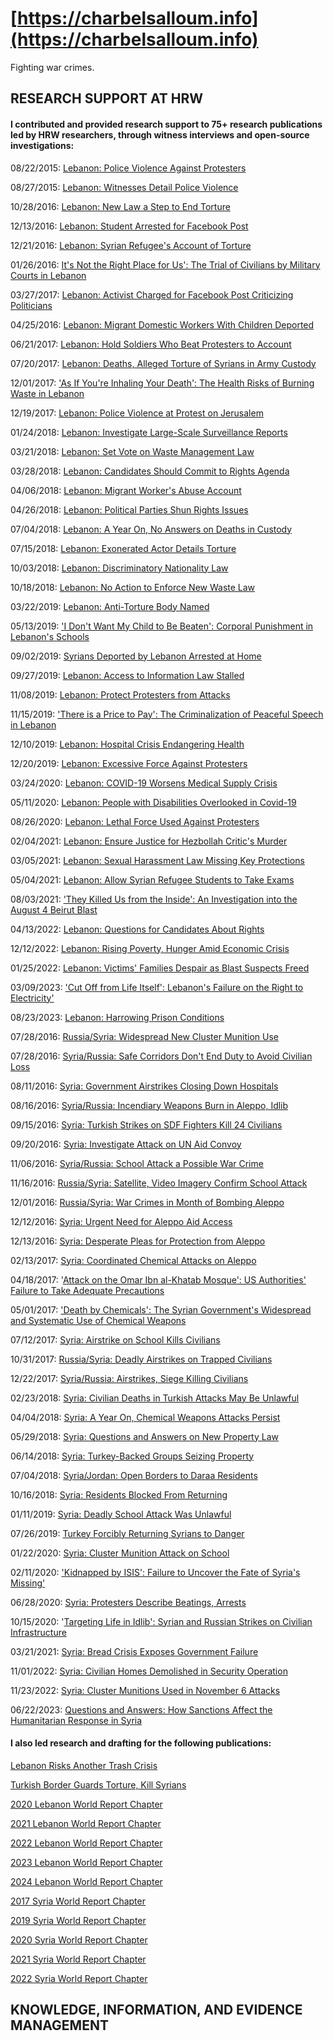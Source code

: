 # [https://charbelsalloum.info](https://charbelsalloum.info)
Fighting war crimes.  


## RESEARCH SUPPORT AT HRW 
#### I contributed and provided research support to 75+ research publications led by HRW researchers, through witness interviews and open-source investigations: 

08/22/2015: [Lebanon: Police Violence Against Protesters](https://www.hrw.org/news/2015/08/22/lebanon-police-violence-against-protesters)

08/27/2015: [Lebanon: Witnesses Detail Police Violence](https://www.hrw.org/news/2015/08/27/lebanon-witnesses-detail-police-violence)

10/28/2016: [Lebanon: New Law a Step to End Torture](https://www.hrw.org/news/2016/10/28/lebanon-new-law-step-end-torture)

12/13/2016: [Lebanon: Student Arrested for Facebook Post](https://www.hrw.org/news/2016/12/13/lebanon-student-arrested-facebook-post)

12/21/2016: [Lebanon: Syrian Refugee's Account of Torture](https://www.hrw.org/news/2016/12/21/lebanon-syrian-refugees-account-torture)

01/26/2016: [It's Not the Right Place for Us': The Trial of Civilians by Military Courts in Lebanon](https://www.hrw.org/news/2017/01/26/lebanon-civilians-tried-military-courts)

03/27/2017: [Lebanon: Activist Charged for Facebook Post Criticizing Politicians](https://www.hrw.org/news/2017/03/27/lebanon-activist-charged-facebook-post-criticizing-politicians)

04/25/2016: [Lebanon: Migrant Domestic Workers With Children Deported](https://www.hrw.org/news/2017/04/25/lebanon-migrant-domestic-workers-children-deported)

06/21/2017: [Lebanon: Hold Soldiers Who Beat Protesters to Account](https://www.hrw.org/news/2017/06/21/lebanon-hold-soldiers-who-beat-protesters-account)

07/20/2017: [Lebanon: Deaths, Alleged Torture of Syrians in Army Custody](https://www.hrw.org/news/2017/07/20/lebanon-deaths-alleged-torture-syrians-army-custody)

12/01/2017: ['As If You're Inhaling Your Death': The Health Risks of Burning Waste in Lebanon](https://www.hrw.org/node/311168/)

12/19/2017: [Lebanon: Police Violence at Protest on Jerusalem](https://www.hrw.org/news/2017/12/19/lebanon-police-violence-protest-jerusalem)

01/24/2018: [Lebanon: Investigate Large-Scale Surveillance Reports](https://www.hrw.org/news/2018/01/24/lebanon-investigate-large-scale-surveillance-reports)

03/21/2018: [Lebanon: Set Vote on Waste Management Law](https://www.hrw.org/news/2018/03/21/lebanon-set-vote-waste-management-law)

03/28/2018: [Lebanon: Candidates Should Commit to Rights Agenda](https://www.hrw.org/news/2018/03/28/lebanon-candidates-should-commit-rights-agenda)

04/06/2018: [Lebanon: Migrant Worker's Abuse Account](https://www.hrw.org/news/2018/04/06/lebanon-migrant-workers-abuse-account)

04/26/2018: [Lebanon: Political Parties Shun Rights Issues](https://www.hrw.org/news/2018/04/26/lebanon-political-parties-shun-rights-issues)

07/04/2018: [Lebanon: A Year On, No Answers on Deaths in Custody](https://www.hrw.org/news/2018/07/04/lebanon-year-no-answers-deaths-custody)

07/15/2018: [Lebanon: Exonerated Actor Details Torture](https://www.hrw.org/news/2018/07/15/lebanon-exonerated-actor-details-torture)

10/03/2018: [Lebanon: Discriminatory Nationality Law](https://www.hrw.org/news/2018/10/03/lebanon-discriminatory-nationality-law)

10/18/2018: [Lebanon: No Action to Enforce New Waste Law](https://www.hrw.org/news/2018/10/18/lebanon-no-action-enforce-new-waste-law)

03/22/2019: [Lebanon: Anti-Torture Body Named](https://www.hrw.org/news/2019/03/22/lebanon-anti-torture-body-named)

05/13/2019: ['I Don't Want My Child to Be Beaten': Corporal Punishment in Lebanon's Schools](https://www.hrw.org/node/329886/)

09/02/2019: [Syrians Deported by Lebanon Arrested at Home](https://www.hrw.org/news/2019/09/02/syrians-deported-lebanon-arrested-home)

09/27/2019: [Lebanon: Access to Information Law Stalled](https://www.hrw.org/news/2019/09/27/lebanon-access-information-law-stalled)

11/08/2019: [Lebanon: Protect Protesters from Attacks](https://www.hrw.org/news/2019/11/08/lebanon-protect-protesters-attacks)

11/15/2019: ['There is a Price to Pay': The Criminalization of Peaceful Speech in Lebanon](https://www.hrw.org/node/335556/)

12/10/2019: [Lebanon: Hospital Crisis Endangering Health](https://www.hrw.org/news/2019/12/10/lebanon-hospital-crisis-endangering-health)

12/20/2019: [Lebanon: Excessive Force Against Protesters](https://www.hrw.org/news/2019/12/20/lebanon-excessive-force-against-protesters)

03/24/2020: [Lebanon: COVID-19 Worsens Medical Supply Crisis](https://www.hrw.org/news/2020/03/24/lebanon-covid-19-worsens-medical-supply-crisis)

05/11/2020: [Lebanon: People with Disabilities Overlooked in Covid-19](https://www.hrw.org/news/2020/05/11/lebanon-people-disabilities-overlooked-covid-19)

08/26/2020: [Lebanon: Lethal Force Used Against Protesters](https://www.hrw.org/news/2020/08/26/lebanon-lethal-force-used-against-protesters)

02/04/2021: [Lebanon: Ensure Justice for Hezbollah Critic's Murder](https://www.hrw.org/news/2021/02/04/lebanon-ensure-justice-hezbollah-critics-murder)

03/05/2021: [Lebanon: Sexual Harassment Law Missing Key Protections](https://www.hrw.org/news/2021/03/05/lebanon-sexual-harassment-law-missing-key-protections)

05/04/2021: [Lebanon: Allow Syrian Refugee Students to Take Exams](https://www.hrw.org/news/2021/05/04/lebanon-allow-syrian-refugee-students-take-exams)

08/03/2021: ['They Killed Us from the Inside': An Investigation into the August 4 Beirut Blast](https://www.hrw.org/report/2021/08/03/they-killed-us-inside/investigation-august-4-beirut-blast)

04/13/2022: [Lebanon: Questions for Candidates About Rights](https://www.hrw.org/news/2022/04/13/lebanon-questions-candidates-about-rights)

12/12/2022: [Lebanon: Rising Poverty, Hunger Amid Economic Crisis](https://www.hrw.org/news/2022/12/12/lebanon-rising-poverty-hunger-amid-economic-crisis)

01/25/2022: [Lebanon: Victims' Families Despair as Blast Suspects Freed](https://www.hrw.org/news/2023/01/25/lebanon-victims-families-despair-blast-suspects-freed)

03/09/2023: ['Cut Off from Life Itself': Lebanon's Failure on the Right to Electricity'](https://www.hrw.org/node/384159)

08/23/2023: [Lebanon: Harrowing Prison Conditions](https://www.hrw.org/news/2023/08/23/lebanon-harrowing-prison-conditions)

07/28/2016: [Russia/Syria: Widespread New Cluster Munition Use](https://www.hrw.org/news/2016/07/28/russia/syria-widespread-new-cluster-munition-use)

07/28/2016: [Syria/Russia: Safe Corridors Don't End Duty to Avoid Civilian Loss](https://www.hrw.org/news/2016/07/28/syria/russia-safe-corridors-dont-end-duty-avoid-civilian-loss)

08/11/2016: [Syria: Government Airstrikes Closing Down Hospitals](https://www.hrw.org/news/2016/08/11/syria-government-airstrikes-closing-down-hospitals)

08/16/2016: [Syria/Russia: Incendiary Weapons Burn in Aleppo, Idlib](https://www.hrw.org/news/2016/08/16/syria/russia-incendiary-weapons-burn-aleppo-idlib)

09/15/2016: [Syria: Turkish Strikes on SDF Fighters Kill 24 Civilians](https://www.hrw.org/news/2016/09/15/syria-turkish-strikes-sdf-fighters-kill-24-civilians)

09/20/2016: [Syria: Investigate Attack on UN Aid Convoy](https://www.hrw.org/news/2016/09/20/syria-investigate-attack-un-aid-convoy)

11/06/2016: [Syria/Russia: School Attack a Possible War Crime](https://www.hrw.org/news/2016/11/06/syria/russia-school-attack-possible-war-crime)

11/16/2016: [Russia/Syria: Satellite, Video Imagery Confirm School Attack](https://www.hrw.org/news/2016/11/16/russia/syria-satellite-video-imagery-confirm-school-attack)

12/01/2016: [Russia/Syria: War Crimes in Month of Bombing Aleppo](https://www.hrw.org/news/2016/12/01/russia/syria-war-crimes-month-bombing-aleppo)

12/12/2016: [Syria: Urgent Need for Aleppo Aid Access](https://www.hrw.org/news/2016/12/12/syria-urgent-need-aleppo-aid-access)

12/13/2016: [Syria: Desperate Pleas for Protection from Aleppo](https://www.hrw.org/news/2016/12/13/syria-desperate-pleas-protection-aleppo)

02/13/2017: [Syria: Coordinated Chemical Attacks on Aleppo](https://www.hrw.org/news/2017/02/13/syria-coordinated-chemical-attacks-aleppo)

04/18/2017: '[Attack on the Omar Ibn al-Khatab Mosque': US Authorities' Failure to Take Adequate Precautions](https://www.hrw.org/node/302172/)

05/01/2017: ['Death by Chemicals': The Syrian Government's Widespread and Systematic Use of Chemical Weapons](https://www.hrw.org/node/303005/)

07/12/2017: [Syria: Airstrike on School Kills Civilians](https://www.hrw.org/news/2017/07/12/syria-airstrike-school-kills-civilians)

10/31/2017: [Russia/Syria: Deadly Airstrikes on Trapped Civilians](https://www.hrw.org/news/2017/10/31/russia/syria-deadly-airstrikes-trapped-civilians)

12/22/2017: [Syria/Russia: Airstrikes, Siege Killing Civilians](https://www.hrw.org/news/2017/12/22/syria/russia-airstrikes-siege-killing-civilians)

02/23/2018: [Syria: Civilian Deaths in Turkish Attacks May Be Unlawful](https://www.hrw.org/news/2018/02/23/syria-civilian-deaths-turkish-attacks-may-be-unlawful)

04/04/2018: [Syria: A Year On, Chemical Weapons Attacks Persist](https://www.hrw.org/news/2018/04/04/syria-year-chemical-weapons-attacks-persist)

05/29/2018: [Syria: Questions and Answers on New Property Law](https://www.hrw.org/news/2018/05/29/syria-questions-and-answers-new-property-law)

06/14/2018: [Syria: Turkey-Backed Groups Seizing Property](https://www.hrw.org/news/2018/06/14/syria-turkey-backed-groups-seizing-property)

07/04/2018: [Syria/Jordan: Open Borders to Daraa Residents](https://www.hrw.org/news/2018/07/04/syria/jordan-open-borders-daraa-residents)

10/16/2018: [Syria: Residents Blocked From Returning](https://www.hrw.org/news/2018/10/16/syria-residents-blocked-returning)

01/11/2019: [Syria: Deadly School Attack Was Unlawful](https://www.hrw.org/news/2019/01/11/syria-deadly-school-attack-was-unlawful)

07/26/2019: [Turkey Forcibly Returning Syrians to Danger](https://www.hrw.org/news/2019/07/26/turkey-forcibly-returning-syrians-danger)

01/22/2020: [Syria: Cluster Munition Attack on School](https://www.hrw.org/news/2020/01/22/syria-cluster-munition-attack-school)

02/11/2020: ['Kidnapped by ISIS': Failure to Uncover the Fate of Syria's Missing'](https://www.hrw.org/node/338512/)

06/28/2020: [Syria: Protesters Describe Beatings, Arrests](https://www.hrw.org/news/2020/06/28/syria-protesters-describe-beatings-arrests)

10/15/2020: '[Targeting Life in Idlib': Syrian and Russian Strikes on Civilian Infrastructure](https://www.hrw.org/node/376415)

03/21/2021: [Syria: Bread Crisis Exposes Government Failure](https://www.hrw.org/news/2021/03/21/syria-bread-crisis-exposes-government-failure)

11/01/2022: [Syria: Civilian Homes Demolished in Security Operation](https://www.hrw.org/news/2022/11/01/syria-civilian-homes-demolished-security-operation)

11/23/2022: [Syria: Cluster Munitions Used in November 6 Attacks](https://www.hrw.org/news/2022/11/23/syria-cluster-munitions-used-november-6-attacks)

06/22/2023: [Questions and Answers: How Sanctions Affect the Humanitarian Response in Syria](https://www.hrw.org/news/2023/06/22/questions-and-answers-how-sanctions-affect-humanitarian-response-syria)

#### I also led research and drafting for the following publications: 

[Lebanon Risks Another Trash Crisis](https://www.hrw.org/news/2020/09/23/lebanon-risks-another-trash-crisis)

[Turkish Border Guards Torture, Kill Syrians](https://www.hrw.org/news/2023/04/27/turkish-border-guards-torture-kill-syrians)

[2020 Lebanon World Report Chapter](https://www.hrw.org/world-report/2020/country-chapters/lebanon)

[2021 Lebanon World Report Chapter](https://www.hrw.org/world-report/2021/country-chapters/lebanon)

[2022 Lebanon World Report Chapter](https://www.hrw.org/world-report/2022/country-chapters/lebanon)

[2023 Lebanon World Report Chapter](https://www.hrw.org/world-report/2023/country-chapters/lebanon)

[2024 Lebanon World Report Chapter](https://www.hrw.org/world-report/2024/country-chapters/lebanon)

[2017 Syria World Report Chapter](https://www.hrw.org/world-report/2017/country-chapters/syria)

[2019 Syria World Report Chapter](https://www.hrw.org/world-report/2019/country-chapters/syria)

[2020 Syria World Report Chapter](https://www.hrw.org/world-report/2020/country-chapters/syria)

[2021 Syria World Report Chapter](https://www.hrw.org/world-report/2021/country-chapters/syria)

[2022 Syria World Report Chapter](https://www.hrw.org/world-report/2022/country-chapters/syria)

## KNOWLEDGE, INFORMATION, AND EVIDENCE MANAGEMENT
